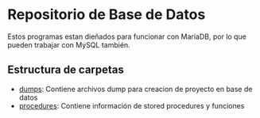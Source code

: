# Repositorio de Base de Datos

Estos programas estan dieñados para funcionar con MariaDB, por lo que pueden trabajar con MySQL también.

## Estructura de carpetas

* [dumps](dumps): Contiene archivos dump para creacion de proyecto en base de datos
* [procedures](procedures): Contiene información de stored procedures y funciones
